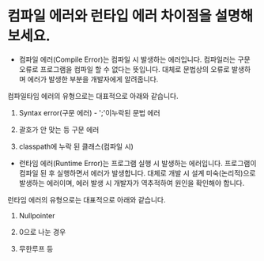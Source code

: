 # 컴파일 에러와 런타입 에러 차이점을 설명해보세요.

- 컴파일 에러(Compile Error)는 컴파일 시 발생하는 에러입니다. 컴파일러는 구문 오류로 프로그램을 컴파일 할 수 없다는 뜻입니다. 대체로 문법상의 오류로 발생하며 에러가 발생한 부분을 개발자에게 알려줍니다. 

컴파일타임 에러의 유형으로는 대표적으로 아래와 같습니다.

1. Syntax error(구문 에러) - ';'이누락된 문법 에러

2. 괄호가 안 맞는 등 구문 에러

3. classpath에 누락 된 클래스(컴파일 시) 

- 런타임 에러(Runtime Error)는 프로그램 실행 시 발생하는 에러입니다. 프로그램이 컴파일 된 후 실행하면서 에러가 발생합니다. 대체로 개발 시 설계 미숙(논리적)으로 발생하는 에러이며, 에러 발생 시 개발자가 역추적하여 원인을 확인해야 합니다. 

런타임 에러의 유형으로는 대표적으로 아래와 같습니다. 

1. Nullpointer 

2. 0으로 나눈 경우 

3. 무한루프 등